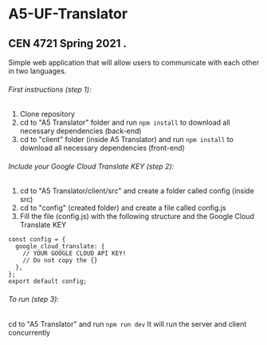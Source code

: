 # A5-UF-Translator
## CEN 4721 Spring 2021 .
Simple web application that will allow users to communicate with each other in two languages.

###### First instructions (step 1):
1) Clone repository
2) cd to "A5 Translator" folder and run ```npm install``` to download all necessary dependencies (back-end)
2) cd to "client" folder (inside A5 Translator) and run ```npm install``` to download all necessary dependencies (front-end)

###### Include your Google Cloud Translate KEY (step 2):
1) cd to "A5 Translator/client/src" and create a folder called config (inside src)
2) cd to "config" (created folder) and create a file called config.js
3) Fill the file (config.js) with the following structure and the Google Cloud Translate KEY
```
const config = {
  google_cloud_translate: {
    // YOUR GOOGLE CLOUD API KEY!
    // Do not copy the {}
  },
};
export default config;
```

###### To run (step 3):
cd to "A5 Translator" and run ```npm run dev```
It will run the server and client concurrently

